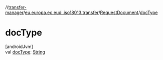 //[transfer-manager](../../../index.md)/[eu.europa.ec.eudi.iso18013.transfer](../index.md)/[RequestDocument](index.md)/[docType](doc-type.md)

# docType

[androidJvm]\
val [docType](doc-type.md): [String](https://kotlinlang.org/api/latest/jvm/stdlib/kotlin/-string/index.html)
